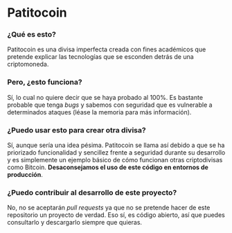 # Patitocoin

### ¿Qué es esto?
Patitocoin es una divisa imperfecta creada con fines académicos que pretende explicar las tecnologías que se esconden detrás de una criptomoneda.

### Pero, ¿esto funciona?
Sí, lo cual no quiere decir que se haya probado al 100%. Es bastante probable que tenga *bugs* y sabemos con seguridad que es vulnerable a determinados ataques (léase la memoria para más información).

### ¿Puedo usar esto para crear otra divisa?
Sí, aunque sería una idea pésima. Patitocoin se llama así debido a que se ha priorizado funcionalidad y sencillez frente a seguridad durante su desarrollo y es simplemente un ejemplo básico de cómo funcionan otras criptodivisas como Bitcoin. **Desaconsejamos el uso de este código en entornos de producción**.

### ¿Puedo contribuir al desarrollo de este proyecto?
No, no se aceptarán *pull requests* ya que no se pretende hacer de este repositorio un proyecto de verdad. Eso sí, es código abierto, así que puedes consultarlo y descargarlo siempre que quieras.
